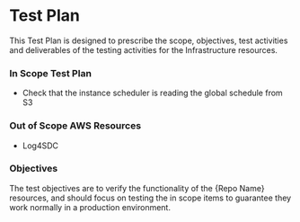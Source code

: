 # Test Plan
This Test Plan is designed to prescribe the scope, objectives, test
activities and deliverables of the testing activities for the Infrastructure resources.

### In Scope Test Plan
- Check that the instance scheduler is reading the global schedule from S3

### Out of Scope AWS Resources
- Log4SDC

### Objectives
The test objectives are to verify the functionality of the
{Repo Name} resources, and should focus on testing the in scope items
to guarantee they work normally in a production environment.
